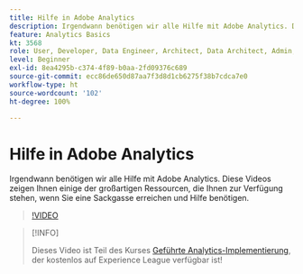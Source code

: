 ```yaml
---
title: Hilfe in Adobe Analytics
description: Irgendwann benötigen wir alle Hilfe mit Adobe Analytics. Diese Videos zeigen Ihnen einige der großartigen Ressourcen, die Ihnen zur Verfügung stehen, wenn Sie eine Sackgasse erreichen und Hilfe benötigen.
feature: Analytics Basics
kt: 3568
role: User, Developer, Data Engineer, Architect, Data Architect, Admin, Leader
level: Beginner
exl-id: 8ea4295b-c374-4f89-b0aa-2fd09376c689
source-git-commit: ecc86de650d87aa7f3d8d1cb6275f38b7cdca7e0
workflow-type: ht
source-wordcount: '102'
ht-degree: 100%

---
```


# Hilfe in Adobe Analytics

Irgendwann benötigen wir alle Hilfe mit Adobe Analytics. Diese Videos zeigen Ihnen einige der großartigen Ressourcen, die Ihnen zur Verfügung stehen, wenn Sie eine Sackgasse erreichen und Hilfe benötigen.

>[!VIDEO](https://video.tv.adobe.com/v/28753/?quality=12&learn=on)

>[!INFO]
>
> Dieses Video ist Teil des Kurses [Geführte Analytics-Implementierung](https://experienceleague.adobe.com/?recommended=Analytics-D-1-2019.1&amp;lang=de), der kostenlos auf Experience League verfügbar ist!